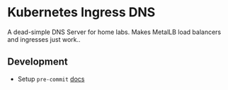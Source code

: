 # Kubernetes Ingress DNS

A dead-simple DNS Server for home labs. Makes MetalLB load balancers and ingresses just work..

## Development

* Setup `pre-commit` [docs](https://pre-commit.com/#installation)

